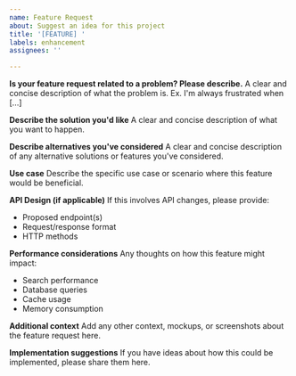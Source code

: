 ```yaml
---
name: Feature Request
about: Suggest an idea for this project
title: '[FEATURE] '
labels: enhancement
assignees: ''

---
```


**Is your feature request related to a problem? Please describe.**
A clear and concise description of what the problem is. Ex. I'm always frustrated when [...]

**Describe the solution you'd like**
A clear and concise description of what you want to happen.

**Describe alternatives you've considered**
A clear and concise description of any alternative solutions or features you've considered.

**Use case**
Describe the specific use case or scenario where this feature would be beneficial.

**API Design (if applicable)**
If this involves API changes, please provide:
- Proposed endpoint(s)
- Request/response format
- HTTP methods

**Performance considerations**
Any thoughts on how this feature might impact:
- Search performance
- Database queries
- Cache usage
- Memory consumption

**Additional context**
Add any other context, mockups, or screenshots about the feature request here.

**Implementation suggestions**
If you have ideas about how this could be implemented, please share them here.
